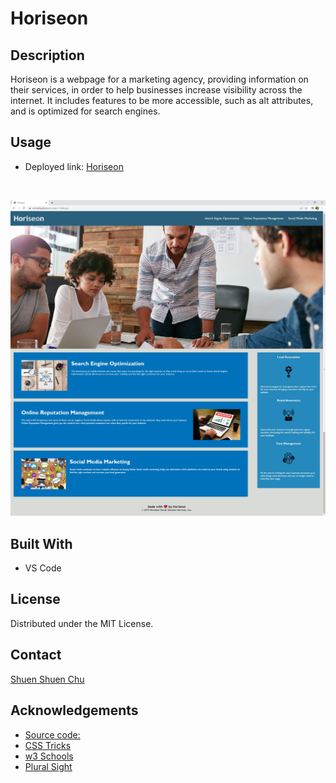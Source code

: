# Horiseon

## Description

Horiseon is a webpage for a marketing agency, providing information on their services, in order to help businesses increase visibility across the internet. It includes features to be more accessible, such as alt attributes, and is optimized for search engines.

## Usage

* Deployed link:
[Horiseon](https://sschu99.github.io/module1-challenge/)

<br>

![Horiseon webpage](./assets/images/horiseon-webpage-screenshot.jpg)

## Built With

* VS Code

## License

Distributed under the MIT License.

## Contact
[Shuen Shuen Chu](https://github.com/sschu99)

## Acknowledgements

* [Source code:](https://github.com/sschu99/module1-challenge/tree/main/source-code)
* [CSS Tricks](https://css-tricks.com/how-to-section-your-html/)
* [w3 Schools](https://www.w3schools.com/html/html5_semantic_elements.asp)
* [Plural Sight](https://www.pluralsight.com/guides/semantic-html)